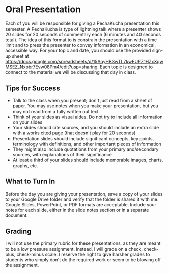 # Oral Presentation

Each of you will be responsible for giving a PechaKucha presentation this semester. A PechaKucha is type of lightning talk where a presenter shows 20 slides for 20 seconds of commentary each (6 minutes and 40 seconds total). The idea of this format to is constrain the presentation with a time limit and to press the presenter to convey information in an economical, accessible way. For your topic and date, you should use the provided sign-up sheet at https://docs.google.com/spreadsheets/d/15AoyHB3wTL7kwEUPZ1HZxXqwMSEZ_Nxpbr7Evw08Pm4/edit?usp=sharing. Each topic is designed to connect to the material we will be discussing that day in class.

## Tips for Success

- Talk to the class when you present; don't just read from a sheet of paper. You may use notes when you make your presentation, but you may not read from a fully written out text.
- Think of your slides as visual aides. Do not try to include all information on your slides
- Your slides should cite sources, and you should include an extra slide with a works cited page (that doesn't play for 20 seconds)
- Presentation slides should include significant concepts, key points, terminology with definitions, and other important pieces of information
- They might also include quotations from your primary and/secondary sources, with explanations of their significance
- At least a third of your slides should include memorable images, charts, graphs, etc.

## What to Turn In

Before the day you are giving your presentation, save a copy of your slides to your Google Drive folder and verify that the folder is shared it with me. Google Slides, PowerPoint, or PDF formats are acceptable. Include your notes for each slide, either in the slide notes section or in a separate document.

## Grading

I will not use the primary rubric for these presentations, as they are meant to be a low pressure assignment. Instead, I will grade on a check, check-plus, check-minus scale. I reserve the right to give harsher grades to students who simply don't do the required work or seem to be blowing off the assignment.

